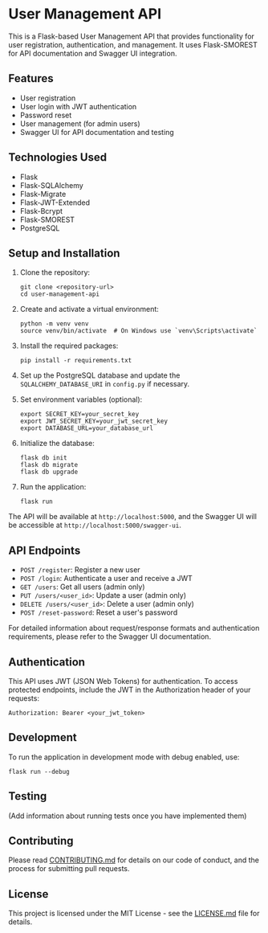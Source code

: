 # User Management API

This is a Flask-based User Management API that provides functionality for user registration, authentication, and management. It uses Flask-SMOREST for API documentation and Swagger UI integration.

## Features

- User registration
- User login with JWT authentication
- Password reset
- User management (for admin users)
- Swagger UI for API documentation and testing

## Technologies Used

- Flask
- Flask-SQLAlchemy
- Flask-Migrate
- Flask-JWT-Extended
- Flask-Bcrypt
- Flask-SMOREST
- PostgreSQL

## Setup and Installation

1. Clone the repository:
   ```
   git clone <repository-url>
   cd user-management-api
   ```

2. Create and activate a virtual environment:
   ```
   python -m venv venv
   source venv/bin/activate  # On Windows use `venv\Scripts\activate`
   ```

3. Install the required packages:
   ```
   pip install -r requirements.txt
   ```

4. Set up the PostgreSQL database and update the `SQLALCHEMY_DATABASE_URI` in `config.py` if necessary.

5. Set environment variables (optional):
   ```
   export SECRET_KEY=your_secret_key
   export JWT_SECRET_KEY=your_jwt_secret_key
   export DATABASE_URL=your_database_url
   ```

6. Initialize the database:
   ```
   flask db init
   flask db migrate
   flask db upgrade
   ```

7. Run the application:
   ```
   flask run
   ```

The API will be available at `http://localhost:5000`, and the Swagger UI will be accessible at `http://localhost:5000/swagger-ui`.

## API Endpoints

- `POST /register`: Register a new user
- `POST /login`: Authenticate a user and receive a JWT
- `GET /users`: Get all users (admin only)
- `PUT /users/<user_id>`: Update a user (admin only)
- `DELETE /users/<user_id>`: Delete a user (admin only)
- `POST /reset-password`: Reset a user's password

For detailed information about request/response formats and authentication requirements, please refer to the Swagger UI documentation.

## Authentication

This API uses JWT (JSON Web Tokens) for authentication. To access protected endpoints, include the JWT in the Authorization header of your requests:

```
Authorization: Bearer <your_jwt_token>
```

## Development

To run the application in development mode with debug enabled, use:

```
flask run --debug
```

## Testing

(Add information about running tests once you have implemented them)

## Contributing

Please read [CONTRIBUTING.md](CONTRIBUTING.md) for details on our code of conduct, and the process for submitting pull requests.

## License

This project is licensed under the MIT License - see the [LICENSE.md](LICENSE.md) file for details.
